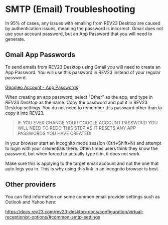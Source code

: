 # SMTP (Email) Troubleshooting

In 95% of cases, any issues with emailing from REV23 Desktop are caused by authentication issues, meaning the password is incorrect. Gmail does not use your account password, but an App Password that you will need to generate.

## Gmail App Passwords
To send emails from REV23 Desktop using Gmail you will need to create an App Password. You will use this password in REV23 instead of your regular password.

[Googleo Account - App Passwords](https://myaccount.google.com/apppasswords)

When creating an app password, select "Other" as the app, and type in _REV23 Desktop_ as the name. Copy the password and put it in REV23 Desktop settings. You do not need to remember this password other than to copy it into REV23. 

> IF YOU EVER CHANGE YOUR GOOGLE ACCOUNT PASSWORD YOU WILL NEED TO REDO THIS STEP AS IT RESETS ANY APP PASSWORDS YOU HAVE CREATED!

In your browser start an incognito mode session (Ctrl+Shift+N) and attempt to login with your credentials there. Often times users think they know the password, but when forced to actually type it in, it does not work.

Make sure this is applying to the target email account and not the one that auto logs you in. This is why using this link in an incognito browser is best.


## Other providers

You can find information on some common email provider settings such as Outlook and Yahoo here:

https://docs.rev23.com/rev23-desktop-docs/configuration/virtual-receptionist-options/#common-smtp-settings
